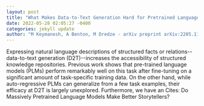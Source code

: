 ```yaml
--- 
layout: post 
title: "What Makes Data-to-Text Generation Hard for Pretrained Language Models?" 
date: 2022-05-28 02:05:27 -0400 
categories: jekyll update 
author: "M Keymanesh, A Benton, M Dredze - arXiv preprint arXiv:2205.11505, 2022" 
--- 
```

Expressing natural language descriptions of structured facts or relations--data-to-text generation (D2T)--increases the accessibility of structured knowledge repositories. Previous work shows that pre-trained language models (PLMs) perform remarkably well on this task after fine-tuning on a significant amount of task-specific training data. On the other hand, while auto-regressive PLMs can generalize from a few task examples, their efficacy at D2T is largely unexplored. Furthermore, we have an Cites: Do Massively Pretrained Language Models Make Better Storytellers?